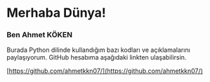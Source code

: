 # Merhaba Dünya!

### Ben  Ahmet KÖKEN

Burada Python dilinde kullandığım bazı kodları ve açıklamalarını paylaşıyorum. GitHub hesabıma aşağıdaki linkten ulaşabilirsin.

[https://github.com/ahmetkkn07/](https://github.com/ahmetkkn07/)
